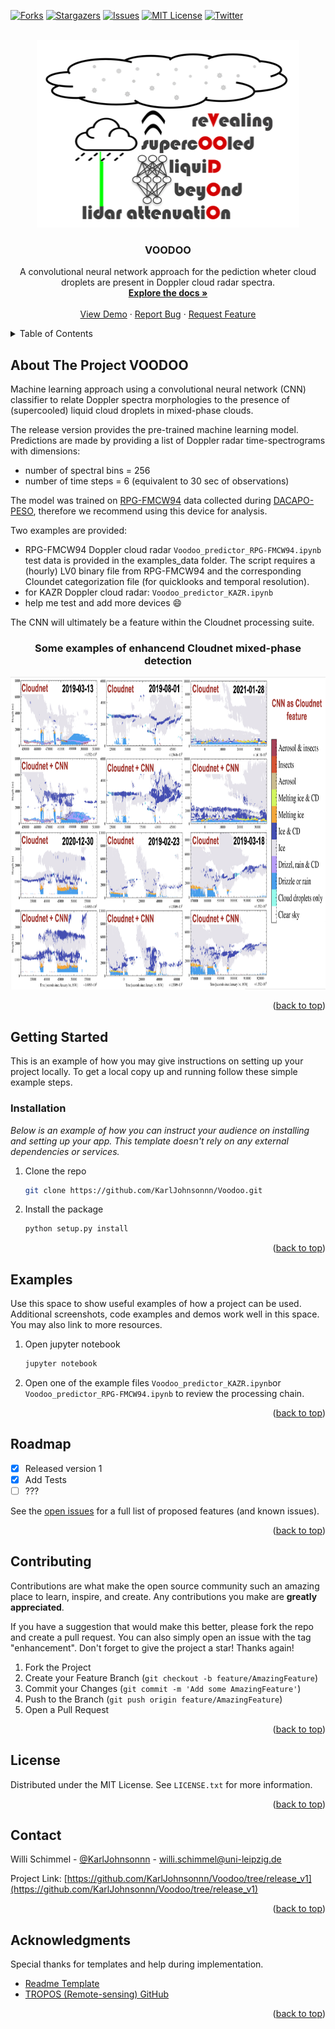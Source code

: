 <div id="top"></div>
<!--
*** Thanks for checking out the Best-README-Template. If you have a suggestion
*** that would make this better, please fork the repo and create a pull request
*** or simply open an issue with the tag "enhancement".
*** Don't forget to give the project a star!
*** Thanks again! Now go create something AMAZING! :D
-->



<!-- PROJECT SHIELDS -->
<!--
*** I'm using markdown "reference style" links for readability.
*** Reference links are enclosed in brackets [ ] instead of parentheses ( ).
*** See the bottom of this document for the declaration of the reference variables
*** for contributors-url, forks-url, etc. This is an optional, concise syntax you may use.
*** https://www.markdownguide.org/basic-syntax/#reference-style-links
-->

[![Forks][forks-shield]][forks-url]
[![Stargazers][stars-shield]][stars-url]
[![Issues][issues-shield]][issues-url]
[![MIT License][license-shield]][license-url]
[![Twitter](https://img.shields.io/twitter/follow/RSAtmos_LIM?style=for-the-badge)](https://twitter.com/RSAtmos_LIM)



<!-- PROJECT LOGO -->
<br />
<div align="center">
  <a href="https://github.com/KarlJohnsonnn/Voodoo/tree/release_v1">
    <img src="libVoodoo/voodoo_logo.png" alt="Logo" width="420" height="300">
  </a>

  <h3 align="center">VOODOO</h3>

  <p align="center">
    A convolutional neural network approach for the pediction wheter cloud droplets are present in Doppler cloud radar spectra.
    <br />
    <a href="https://github.com/KarlJohnsonnn/Voodoo/tree/release_v1"><strong>Explore the docs »</strong></a>
    <br />
    <br />
    <a href="https://github.com/KarlJohnsonnn/Voodoo/tree/release_v1">View Demo</a>
    ·
    <a href="https://github.com/KarlJohnsonnn/Voodoo/tree/release_v1/issues">Report Bug</a>
    ·
    <a href="https://github.com/KarlJohnsonnn/Voodoo/tree/release_v1/issues">Request Feature</a>
  </p>
</div>



<!-- TABLE OF CONTENTS -->
<details>
  <summary>Table of Contents</summary>
  <ol>
    <li>
      <a href="#about-the-project">About The Project</a>
      <ul>
        <li><a href="#built-with">Built With</a></li>
      </ul>
    </li>
    <li>
      <a href="#getting-started">Getting Started</a>
      <ul>
        <li><a href="#prerequisites">Prerequisites</a></li>
        <li><a href="#installation">Installation</a></li>
      </ul>
    </li>
    <li><a href="#usage">Usage</a></li>
    <li><a href="#roadmap">Roadmap</a></li>
    <li><a href="#contributing">Contributing</a></li>
    <li><a href="#license">License</a></li>
    <li><a href="#contact">Contact</a></li>
    <li><a href="#acknowledgments">Acknowledgments</a></li>
  </ol>
</details>



<!-- ABOUT THE PROJECT -->
## About The Project VOODOO

Machine learning approach using a convolutional neural network (CNN) classifier to relate Doppler spectra morphologies to the presence of (supercooled) liquid cloud droplets in mixed-phase clouds.

The release version provides the pre-trained machine learning model. Predictions are made by providing a list of Doppler radar time-spectrograms with dimensions: 
* number of spectral bins = 256
* number of time steps = 6 (equivalent to 30 sec of observations)

The model was trained on <a href="https://www.radiometer-physics.de/products/microwave-remote-sensing-instruments/94-ghz-fmcw-doppler-cloud-radar/">RPG-FMCW94</strong></a> data collected during <a href="https://dacapo.tropos.de/index.php/locations/15-dacapo-peso">DACAPO-PESO</strong></a>, therefore we recommend using this device for analysis.

Two examples are provided:

* RPG-FMCW94 Doppler cloud radar `Voodoo_predictor_RPG-FMCW94.ipynb` test data is provided in the examples_data folder. The script requires a (hourly) LV0 binary file from RPG-FMCW94 and the corresponding Cloundet categorization file (for quicklooks and temporal resolution).
* for KAZR Doppler cloud radar: `Voodoo_predictor_KAZR.ipynb`
* help me test and add more devices :smile:


The CNN will ultimately be a feature within the Cloudnet processing suite. 

<div align="center">
  <h3 align="center">Some examples of enhancend Cloudnet mixed-phase detection </h3>
  <a href="https://github.com/KarlJohnsonnn/Voodoo/tree/release_v1">
    <img src="libVoodoo/previews.png" alt="previews.png" width="900" height="500">
  </a>
</div>

<p align="right">(<a href="#top">back to top</a>)</p>



<!-- GETTING STARTED -->
## Getting Started

This is an example of how you may give instructions on setting up your project locally.
To get a local copy up and running follow these simple example steps.


### Installation

_Below is an example of how you can instruct your audience on installing and setting up your app. This template doesn't rely on any external dependencies or services._

1. Clone the repo
   ```sh
   git clone https://github.com/KarlJohnsonnn/Voodoo.git
   ```

2. Install the package
   ```sh
   python setup.py install
   ```

<p align="right">(<a href="#top">back to top</a>)</p>



<!-- USAGE EXAMPLES -->
## Examples

Use this space to show useful examples of how a project can be used. Additional screenshots, code examples and demos work well in this space. You may also link to more resources.

1. Open jupyter notebook
   ```sh
   jupyter notebook
   ```
2. Open one of the example files `Voodoo_predictor_KAZR.ipynb`or `Voodoo_predictor_RPG-FMCW94.ipynb` to review the processing chain.




<p align="right">(<a href="#top">back to top</a>)</p>



<!-- ROADMAP -->
## Roadmap

- [x] Released version 1
- [x] Add Tests
- [ ] ???

See the [open issues](https://github.com/KarlJohnsonnn/Voodoo/blob/release_v1/issues) for a full list of proposed features (and known issues).

<p align="right">(<a href="#top">back to top</a>)</p>



<!-- CONTRIBUTING -->
## Contributing

Contributions are what make the open source community such an amazing place to learn, inspire, and create. Any contributions you make are **greatly appreciated**.

If you have a suggestion that would make this better, please fork the repo and create a pull request. You can also simply open an issue with the tag "enhancement".
Don't forget to give the project a star! Thanks again!

1. Fork the Project
2. Create your Feature Branch (`git checkout -b feature/AmazingFeature`)
3. Commit your Changes (`git commit -m 'Add some AmazingFeature'`)
4. Push to the Branch (`git push origin feature/AmazingFeature`)
5. Open a Pull Request

<p align="right">(<a href="#top">back to top</a>)</p>



<!-- LICENSE -->
## License

Distributed under the MIT License. See `LICENSE.txt` for more information.

<p align="right">(<a href="#top">back to top</a>)</p>



<!-- CONTACT -->
## Contact

Willi Schimmel - [@KarlJohnsonnn](https://twitter.com/KarlJohnsonnn) - willi.schimmel@uni-leipzig.de

Project Link: [https://github.com/KarlJohnsonnn/Voodoo/tree/release_v1](https://github.com/KarlJohnsonnn/Voodoo/tree/release_v1)

<p align="right">(<a href="#top">back to top</a>)</p>



<!-- ACKNOWLEDGMENTS -->
## Acknowledgments

Special thanks for templates and help during implementation.

* [Readme Template](https://github.com/othneildrew/Best-README-Template)
* [TROPOS (Remote-sensing) GitHub](https://github.com/lacros-tropos)

<p align="right">(<a href="#top">back to top</a>)</p>



<!-- MARKDOWN LINKS & IMAGES -->
<!-- https://www.markdownguide.org/basic-syntax/#reference-style-links -->

[forks-shield]: https://img.shields.io/github/forks/othneildrew/Best-README-Template.svg?style=for-the-badge
[forks-url]: https://github.com/KarlJohnsonnn/Voodoo/network/members
[stars-shield]: https://img.shields.io/github/stars/othneildrew/Best-README-Template.svg?style=for-the-badge
[stars-url]: https://github.com/KarlJohnsonnn/Voodoo/stargazers
[issues-shield]: https://img.shields.io/github/issues/othneildrew/Best-README-Template.svg?style=for-the-badge
[issues-url]: https://github.com/KarlJohnsonnn/Voodoo/issues
[license-shield]: https://img.shields.io/github/license/othneildrew/Best-README-Template.svg?style=for-the-badge
[license-url]: https://github.com/KarlJohnsonnn/Voodoo/blob/master/LICENSE

[product-screenshot]: libVoodoo/voodoo_logo.png
